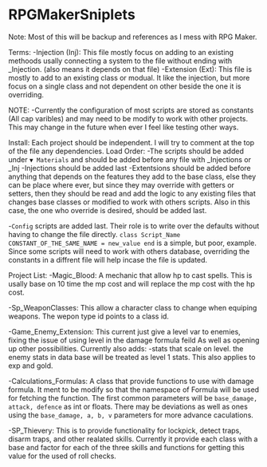 # RPGMakerSniplets

Note: Most of this will be backup and references as I mess with RPG Maker.

Terms:
  -Injection (Inj):
    This file mostly focus on adding to an existing methoods usally connecting a system to the file
    without ending with _Injection. (also means it depends on that file)
  -Extension (Ext):
    This file is mostly to add to an existing class or modual. It like the injection, but more focus
    on a single class and not dependent on other beside the one it is overriding. 

NOTE:
  -Currently the configuration of most scripts are stored as constants (All cap varibles) and may need to
  be modify to work with other projects. This may change in the future when ever I feel like testing other ways.


Install:
Each project should be independent. I will try to comment at the top of the file any dependencies.
Load Order:
  -The scripts should be added under `▼ Materials` and should be added before any file with _Injections or _Inj
  -Injections should be added last
  -Extentsions should be added before anything that depends on the features they add to the base class,
    else they can be place where ever, but since they may override with getters or setters, then
    they should be read and add the logic to any existing files that changes base classes or modified
    to work with others scripts. Also in this case, the one who override is desired, should be added last.

  -`Config` scripts are added last. Their role is to write over the defaults without having to change the file
    directly. 
    ```class Script_Name
        CONSTANT_OF_THE_SAME_NAME = new_value
    end```
    is a simple, but poor, example. Since some scripts will need to work with others database, overriding
    the constants in a diffrent file will help incase the file is updated. 
    
    
Project List:
-Magic_Blood:
  A mechanic that allow hp to cast spells. This is usally base on 10 time the mp cost and will replace
  the mp cost with the hp cost.

-Sp_WeaponClasses:
  This allow a character class to change when equiping weapons. The wepon type id points to a class id.

-Game_Enemy_Extension:
  This current just give a level var to enemies, fixing the issue of using level in the damage formula feild
  As well as opening up other possibilities. Currently also adds:
    -stats that scale on level. the enemy stats in data base will be treated as level 1 stats.
      This also applies to exp and gold.

-Calculations_Formulas:
  A class that provide functions to use with damage formula. It ment to be modify so that the namespace
  of Formula will be used for fetching the function. The first common parameters will be `base_damage, attack, defence` 
  as int or floats. There may be deviations as well as ones using the `base_damage, a, b, v` parameters for more advance caculations.

-SP_Thievery:
  This is to provide functionality for lockpick, detect traps, disarm traps, and other realated skills.
  Currently it provide each class with a base and factor for each of the three skills and functions for getting this 
  value for the used of roll checks.
